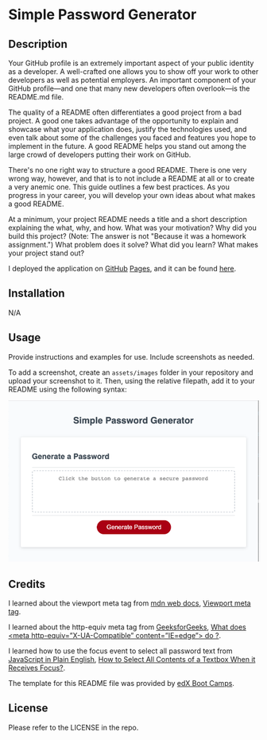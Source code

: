 # Simple Password Generator

## Description 

Your GitHub profile is an extremely important aspect of your public identity as a developer. A well-crafted one allows you to show off your work to other developers as well as potential employers. An important component of your GitHub profile—and one that many new developers often overlook—is the README.md file.

The quality of a README often differentiates a good project from a bad project. A good one takes advantage of the opportunity to explain and showcase what your application does, justify the technologies used, and even talk about some of the challenges you faced and features you hope to implement in the future. A good README helps you stand out among the large crowd of developers putting their work on GitHub.

There's no one right way to structure a good README. There is one very wrong way, however, and that is to not include a README at all or to create a very anemic one. This guide outlines a few best practices. As you progress in your career, you will develop your own ideas about what makes a good README.

At a minimum, your project README needs a title and a short description explaining the what, why, and how. What was your motivation? Why did you build this project? (Note: The answer is not "Because it was a homework assignment.") What problem does it solve? What did you learn? What makes your project stand out? 

I deployed the application on [GitHub](https://github.com/) [Pages](https://pages.github.com/), and it can be found [here](https://d-a-v-i-d-w-r-i-g-h-t.github.io/simple-password-generator/).


## Installation

N/A


## Usage 

Provide instructions and examples for use. Include screenshots as needed. 

To add a screenshot, create an `assets/images` folder in your repository and upload your screenshot to it. Then, using the relative filepath, add it to your README using the following syntax:


![Simple Password Generator screenshot](assets/images/screenshot.png)



## Credits

I learned about the viewport meta tag from [mdn web docs](https://developer.mozilla.org/en-US/), [Viewport meta tag](https://developer.mozilla.org/en-US/docs/Web/HTML/Viewport_meta_tag).

I learned about the http-equiv meta tag from [GeeksforGeeks](https://www.cdn.geeksforgeeks.org/), [What does <meta http-equiv=”X-UA-Compatible” content=”IE=edge”> do ?](https://www.geeksforgeeks.org/what-does-meta-http-equivx-ua-compatible-contentieedge-do/#).

I learned how to use the focus event to select all password text from [JavaScript in Plain English](https://javascript.plainenglish.io/), [How to Select All Contents of a Textbox When it Receives Focus?](https://javascript.plainenglish.io/how-to-select-all-contents-of-a-textbox-when-it-receives-focus-752c7469d94).

The template for this README file was provided by [edX Boot Camps](https://www.edx.org/boot-camps).


## License

Please refer to the LICENSE in the repo.

